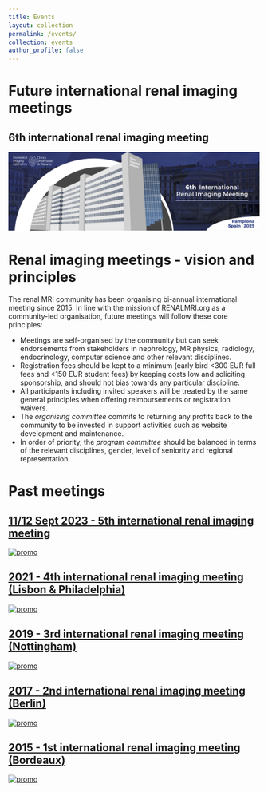 ```yaml
---
title: Events
layout: collection
permalink: /events/
collection: events
author_profile: false
---
```


# Future international renal imaging meetings

## 6th international renal imaging meeting

[![promo](assets/images/BannerRenalmeeting_2025.png)]()


# Renal imaging meetings - vision and principles

The renal MRI community has been organising bi-annual international meeting since 2015. In line with the mission of RENALMRI.org as a community-led organisation, future meetings will follow these core principles:

- Meetings are self-organised by the community but can seek endorsements from stakeholders in nephrology, MR physics, radiology, endocrinology, computer science and other relevant disciplines.
- Registration fees should be kept to a minimum (early bird <300 EUR full fees and <150 EUR student fees) by keeping costs low and soliciting sponsorship, and should not bias towards any particular discipline. 
- All participants including invited speakers will be treated by the same general principles when offering reimbursements or registration waivers.
- The *organising committee* commits to returning any profits back to the community to be invested in support activities such as website development and maintenance.
- In order of priority, the *program committee* should be balanced in terms of the relevant disciplines, gender, level of seniority and regional representation.


# Past meetings

## [11/12 Sept 2023 - 5th international renal imaging meeting](https://renalmri.org/events/gent2023)
[![promo](/assets/images/gent_images/gent_promo.png)](https://renalmri.org/events/gent2023)

## [2021 - 4th international renal imaging meeting (Lisbon & Philadelphia)](https://www.ismrm.org/workshops/2021/Kidney/)
[![promo](/assets/images/lisbon_2021.png)](https://www.ismrm.org/workshops/2021/Kidney/)

## [2019 - 3rd international renal imaging meeting (Nottingham)](https://www.nottingham.ac.uk/research/groups/spmic/research/uk-renal-imaging-network/3rd-renal-symposium/3rd-international-symposium-on-functional-renal-imaging.aspx)
[![promo](/assets/images/nottingham_2019.png)](https://www.nottingham.ac.uk/research/groups/spmic/research/uk-renal-imaging-network/3rd-renal-symposium/3rd-international-symposium-on-functional-renal-imaging.aspx)

## [2017 - 2nd international renal imaging meeting (Berlin)](https://www.mdc-berlin.de/renal)
[![promo](/assets/images/berlin_2017.png)](https://www.mdc-berlin.de/renal)

## [2015 - 1st international renal imaging meeting (Bordeaux)](https://sites.google.com/site/renalmriworkshop)
[![promo](/assets/images/bordeaux_2015.png)](https://sites.google.com/site/renalmriworkshop)






